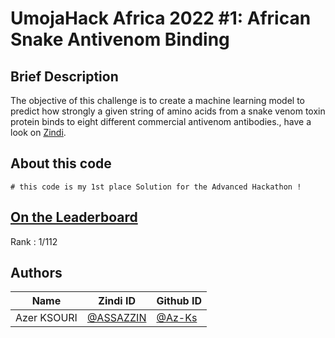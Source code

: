 # UmojaHack Africa 2022 #1: African Snake Antivenom Binding

## Brief Description

The objective of this challenge is to create a machine learning model to predict how strongly a given string of amino acids from a snake venom toxin protein binds to eight different commercial antivenom antibodies., have a look on [Zindi](https://zindi.africa/competitions/umojahack-africa-2022-advanced-challenge). 

## About this code

```
# this code is my 1st place Solution for the Advanced Hackathon !
```

## [On the Leaderboard](https://zindi.africa/competitions/umojahack-africa-2022-advanced-challenge/leaderboard)

Rank : 1/112   
## Authors

<div align='center'>

| Name           |                     Zindi ID                     |                  Github ID               |
|----------------|--------------------------------------------------|------------------------------------------|
|Azer KSOURI |[@ASSAZZIN](https://zindi.africa/users/ASSAZZIN)      |[@Az-Ks](https://github.com/ASSAZZIN-01)        |


</div>

